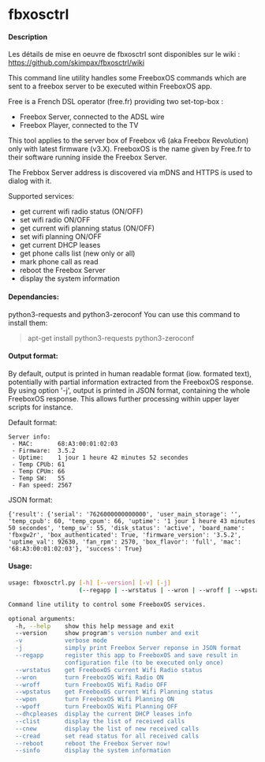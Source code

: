 fbxosctrl
=========

#### Description

Les détails de mise en oeuvre de fbxosctrl sont disponibles sur le wiki : https://github.com/skimpax/fbxosctrl/wiki


This command line utility handles some FreeboxOS commands which are sent to a
freebox server to be executed within FreeboxOS app.

Free is a French DSL operator (free.fr) providing two set-top-box :
  * Freebox Server, connected to the ADSL wire
  * Freebox Player, connected to the TV

This tool applies to the server box of Freebox v6 (aka Freebox Revolution) only with latest firmware (v3.X).
FreeboxOS is the name given by Free.fr to their software running inside the Freebox Server.

The Frebbox Server address is discovered via mDNS and HTTPS is used to dialog with it.

Supported services:
  - get current wifi radio status (ON/OFF)
  - set wifi radio ON/OFF
  - get current wifi planning status (ON/OFF)
  - set wifi planning ON/OFF
  - get current DHCP leases
  - get phone calls list (new only or all)
  - mark phone call as read
  - reboot the Freebox Server
  - display the system information


#### Dependancies:
python3-requests and python3-zeroconf
You can use this command to install them:  
> apt-get install python3-requests python3-zeroconf


#### Output format:
By default, output is printed in human readable format (iow. formated text), potentially with partial information extracted from the FreeboxOS response.
By using option '-j', output is printed in JSON format, containing the whole FreeboxOS response. This allows further processing within upper layer scripts for instance.

Default format:
```
Server info:
 - MAC:       68:A3:00:01:02:03
 - Firmware:  3.5.2
 - Uptime:    1 jour 1 heure 42 minutes 52 secondes
 - Temp CPUb: 61
 - Temp CPUm: 66
 - Temp SW:   55
 - Fan speed: 2567
```
JSON format:
```
{'result': {'serial': '7626000000000000', 'user_main_storage': '', 'temp_cpub': 60, 'temp_cpum': 66, 'uptime': '1 jour 1 heure 43 minutes 50 secondes', 'temp_sw': 55, 'disk_status': 'active', 'board_name': 'fbxgw2r', 'box_authenticated': True, 'firmware_version': '3.5.2', 'uptime_val': 92630, 'fan_rpm': 2570, 'box_flavor': 'full', 'mac': '68:A3:00:01:02:03'}, 'success': True}
```

#### Usage:

```bash
usage: fbxosctrl.py [-h] [--version] [-v] [-j]
                    (--regapp | --wrstatus | --wron | --wroff | --wpstatus | --wpon | --wpoff | --dhcpleases | --clist | --cnew | --cread | --reboot | --sinfo)

Command line utility to control some FreeboxOS services.

optional arguments:
  -h, --help    show this help message and exit
  --version     show program's version number and exit
  -v            verbose mode
  -j            simply print Freebox Server reponse in JSON format
  --regapp      register this app to FreeboxOS and save result in
                configuration file (to be executed only once)
  --wrstatus    get FreeboxOS current Wifi Radio status
  --wron        turn FreeboxOS Wifi Radio ON
  --wroff       turn FreeboxOS Wifi Radio OFF
  --wpstatus    get FreeboxOS current Wifi Planning status
  --wpon        turn FreeboxOS Wifi Planning ON
  --wpoff       turn FreeboxOS Wifi Planning OFF
  --dhcpleases  display the current DHCP leases info
  --clist       display the list of received calls
  --cnew        display the list of new received calls
  --cread       set read status for all received calls
  --reboot      reboot the Freebox Server now!
  --sinfo       display the system information
```
